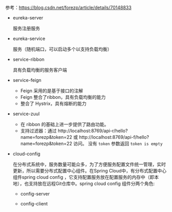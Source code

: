 参考：https://blog.csdn.net/forezp/article/details/70148833

* eureka-server

  服务注册服务

* eureka-service

  服务（随机端口，可以启动多个以支持负载均衡）

* service-ribbon

  具有负载均衡的服务客户端

* service-feign

  * Feign 采用的是基于接口的注解
  * Feign 整合了ribbon，具有负载均衡的能力
  * 整合了 Hystrix，具有熔断的能力

* service-zuul

  * 在 ribbon 的基础上进一步提供了路由功能。
  * 支持过滤器：通过 http://localhost:8769/api-r/hello?name=forezp&token=22 或 http://localhost:8769/api-f/hello?name=forezp&token=22 访问。
  没有 `token` 参数返回 `token is empty`
  
* cloud-config

  在分布式系统中，服务数量可能众多，为了方便服务配置文件统一管理，实时更新，所以需要分布式配置中心组件。在Spring Cloud中，有分布式配置中心组件spring cloud config ，它支持配置服务放在配置服务的内存中（即本地），也支持放在远程Git仓库中。spring cloud config 组件分两个角色:

    * config-server
    
    
    * config-client

